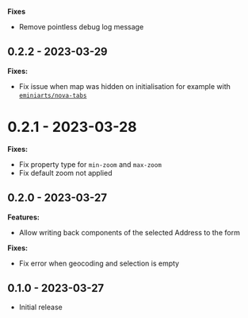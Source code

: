 **Fixes**
* Remove pointless debug log message

## 0.2.2 - 2023-03-29

**Fixes:**
* Fix issue when map was hidden on initialisation for example with [`eminiarts/nova-tabs`](https://github.com/eminiarts/nova-tabs)

# 0.2.1 - 2023-03-28

**Fixes:**
* Fix property type for `min-zoom` and `max-zoom`
* Fix default zoom not applied

## 0.2.0 - 2023-03-27

**Features:**
* Allow writing back components of the selected Address to the form

**Fixes:**
* Fix error when geocoding and selection is empty

## 0.1.0 - 2023-03-27

- Initial release

